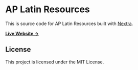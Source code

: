 # AP Latin Resources

This is source code for AP Latin Resources built with [Nextra](https://nextra.site).

[**Live Website →**](https://ap-latin-resources.vercel.app/)

## License

This project is licensed under the MIT License.
